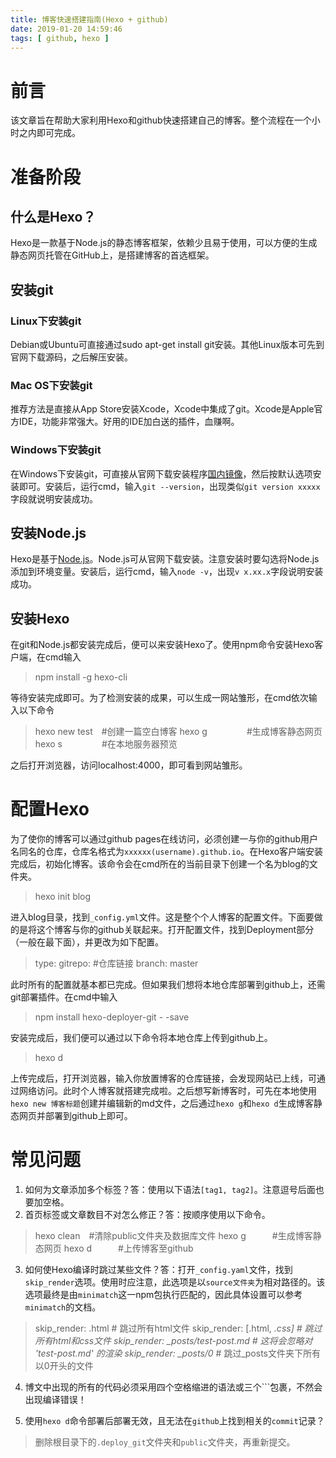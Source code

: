 ```yaml
---
title: 博客快速搭建指南(Hexo + github)
date: 2019-01-20 14:59:46
tags: [ github, hexo ]
---
```

# 前言
该文章旨在帮助大家利用Hexo和github快速搭建自己的博客。整个流程在一个小时之内即可完成。

# 准备阶段
## 什么是Hexo？
Hexo是一款基于Node.js的静态博客框架，依赖少且易于使用，可以方便的生成静态网页托管在GitHub上，是搭建博客的首选框架。
## 安装git
### Linux下安装git
Debian或Ubuntu可直接通过sudo apt-get install git安装。其他Linux版本可先到官网下载源码，之后解压安装。
### Mac OS下安装git
推荐方法是直接从App Store安装Xcode，Xcode中集成了git。Xcode是Apple官方IDE，功能非常强大。好用的IDE加白送的插件，血赚啊。
### Windows下安装git
在Windows下安装git，可直接从官网下载安装程序[国内镜像](https://pan.baidu.com/s/1kU5OCOB#list/path=%2Fpub%2Fgit)，然后按默认选项安装即可。安装后，运行cmd，输入`git --version`，出现类似`git version xxxxx`字段就说明安装成功。

## 安装Node.js
Hexo是基于[Node.js](https://nodejs.org/en/download/)。Node.js可从官网下载安装。注意安装时要勾选将Node.js添加到环境变量。安装后，运行cmd，输入`node -v`，出现`v x.xx.x`字段说明安装成功。

## 安装Hexo
在git和Node.js都安装完成后，便可以来安装Hexo了。使用npm命令安装Hexo客户端，在cmd输入
> npm install -g hexo-cli 

等待安装完成即可。为了检测安装的成果，可以生成一网站雏形，在cmd依次输入以下命令
> hexo new test&emsp;#创建一篇空白博客
> hexo g&ensp;&ensp;&ensp;&ensp;&ensp;&ensp;&ensp;&ensp;&ensp;#生成博客静态网页
> hexo s&ensp;&ensp;&ensp;&ensp;&ensp;&ensp;&ensp;&ensp;&ensp;#在本地服务器预览 

之后打开浏览器，访问localhost:4000，即可看到网站雏形。

# 配置Hexo
为了使你的博客可以通过github pages在线访问，必须创建一与你的github用户名同名的仓库，仓库名格式为`xxxxxx(username).github.io`。在Hexo客户端安装完成后，初始化博客。该命令会在cmd所在的当前目录下创建一个名为blog的文件夹。
> hexo init blog 

进入blog目录，找到`_config.yml`文件。这是整个个人博客的配置文件。下面要做的是将这个博客与你的github关联起来。打开配置文件，找到Deployment部分（一般在最下面），并更改为如下配置。
> type: gitrepo: #仓库链接
> branch: master 

此时所有的配置就基本都已完成。但如果我们想将本地仓库部署到github上，还需git部署插件。在cmd中输入
> npm install hexo-deployer-git - -save

安装完成后，我们便可以通过以下命令将本地仓库上传到github上。
> hexo d

上传完成后，打开浏览器，输入你放置博客的仓库链接，会发现网站已上线，可通过网络访问。此时个人博客就搭建完成啦。之后想写新博客时，可先在本地使用`hexo new 博客标题`创建并编辑新的md文件，之后通过`hexo g`和`hexo d`生成博客静态网页并部署到github上即可。

# 常见问题
1. 如何为文章添加多个标签？答：使用以下语法`[tag1, tag2]`。注意逗号后面也要加空格。
2. 首页标签或文章数目不对怎么修正？答：按顺序使用以下命令。
> hexo clean&emsp;#清除public文件夹及数据库文件
> hexo g&ensp;&ensp;&ensp;&ensp;&ensp;&ensp;#生成博客静态网页
> hexo d&ensp;&ensp;&ensp;&ensp;&ensp;&ensp;#上传博客至github

3. 如何使Hexo编译时跳过某些文件？答：打开`_config.yaml`文件，找到`skip_render`选项。使用时应注意，此选项是以`source文件夹`为相对路径的。该选项最终是由`minimatch`这一npm包执行匹配的，因此具体设置可以参考`minimatch`的文档。
> skip_render: .html # 跳过所有html文件
> skip_render: [.html, *.css] # 跳过所有html和css文件
> skip_render: _posts/test-post.md # 这将会忽略对 'test-post.md' 的渲染
> skip_render: _posts\/0* # 跳过_posts文件夹下所有以0开头的文件

4. 博文中出现的所有的代码必须采用四个空格缩进的语法或三个`\``包裹，不然会出现编译错误！

5. 使用`hexo d`命令部署后部署无效，且无法在`github`上找到相关的`commit`记录？
> 删除根目录下的`.deploy_git`文件夹和`public`文件夹，再重新提交。